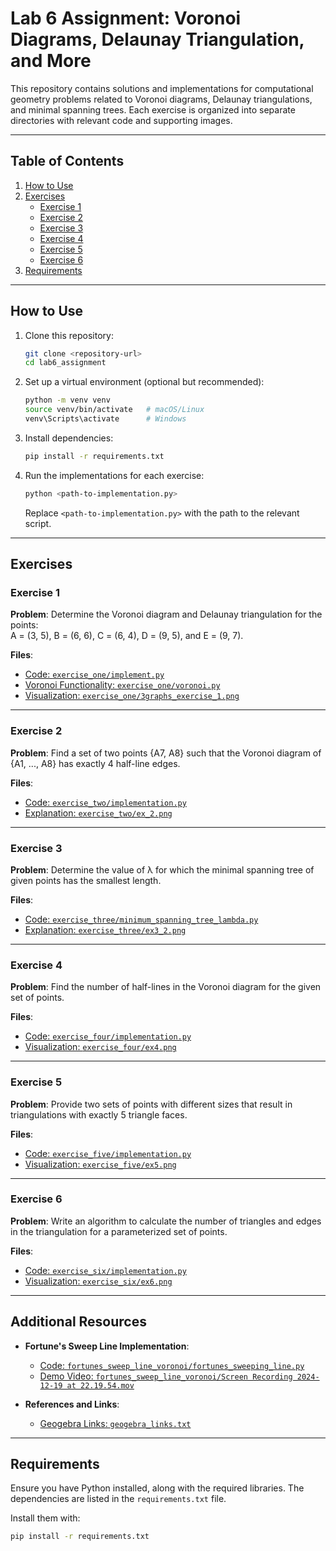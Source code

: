 # Lab 6 Assignment: Voronoi Diagrams, Delaunay Triangulation, and More

This repository contains solutions and implementations for computational geometry problems related to Voronoi diagrams, Delaunay triangulations, and minimal spanning trees. Each exercise is organized into separate directories with relevant code and supporting images.

---

## Table of Contents
1. [How to Use](#how-to-use)
2. [Exercises](#exercises)
   - [Exercise 1](#exercise-1)
   - [Exercise 2](#exercise-2)
   - [Exercise 3](#exercise-3)
   - [Exercise 4](#exercise-4)
   - [Exercise 5](#exercise-5)
   - [Exercise 6](#exercise-6)
3. [Requirements](#requirements)

---

## How to Use

1. Clone this repository:
   ```bash
   git clone <repository-url>
   cd lab6_assignment
   ```

2. Set up a virtual environment (optional but recommended):
   ```bash
   python -m venv venv
   source venv/bin/activate   # macOS/Linux
   venv\Scripts\activate      # Windows
   ```

3. Install dependencies:
   ```bash
   pip install -r requirements.txt
   ```

4. Run the implementations for each exercise:
   ```bash
   python <path-to-implementation.py>
   ```

   Replace `<path-to-implementation.py>` with the path to the relevant script.

---

## Exercises

### Exercise 1
**Problem**: Determine the Voronoi diagram and Delaunay triangulation for the points:  
A = (3, 5), B = (6, 6), C = (6, 4), D = (9, 5), and E = (9, 7).  

**Files**:
- [Code: `exercise_one/implement.py`](./exercise_one/implement.py)
- [Voronoi Functionality: `exercise_one/voronoi.py`](./exercise_one/voronoi.py)
- [Visualization: `exercise_one/3graphs_exercise_1.png`](./exercise_one/3graphs_exercise_1.png)

---

### Exercise 2
**Problem**: Find a set of two points {A7, A8} such that the Voronoi diagram of {A1, ..., A8} has exactly 4 half-line edges.  

**Files**:
- [Code: `exercise_two/implementation.py`](./exercise_two/implementation.py)
- [Explanation: `exercise_two/ex_2.png`](./exercise_two/ex_2.png)

---

### Exercise 3
**Problem**: Determine the value of λ for which the minimal spanning tree of given points has the smallest length.  

**Files**:
- [Code: `exercise_three/minimum_spanning_tree_lambda.py`](./exercise_three/minimum_spanning_tree_lambda.py)
- [Explanation: `exercise_three/ex3_2.png`](./exercise_three/ex3_2.png)

---

### Exercise 4
**Problem**: Find the number of half-lines in the Voronoi diagram for the given set of points.  

**Files**:
- [Code: `exercise_four/implementation.py`](./exercise_four/implementation.py)
- [Visualization: `exercise_four/ex4.png`](./exercise_four/ex4.png)

---

### Exercise 5
**Problem**: Provide two sets of points with different sizes that result in triangulations with exactly 5 triangle faces.  

**Files**:
- [Code: `exercise_five/implementation.py`](./exercise_five/implementation.py)
- [Visualization: `exercise_five/ex5.png`](./exercise_five/ex5.png)

---

### Exercise 6
**Problem**: Write an algorithm to calculate the number of triangles and edges in the triangulation for a parameterized set of points.  

**Files**:
- [Code: `exercise_six/implementation.py`](./exercise_six/implementation.py)
- [Visualization: `exercise_six/ex6.png`](./exercise_six/ex6.png)

---

## Additional Resources

- **Fortune's Sweep Line Implementation**:
  - [Code: `fortunes_sweep_line_voronoi/fortunes_sweeping_line.py`](./fortunes_sweep_line_voronoi/fortunes_sweeping_line.py)
  - [Demo Video: `fortunes_sweep_line_voronoi/Screen Recording 2024-12-19 at 22.19.54.mov`](./fortunes_sweep_line_voronoi/Screen%20Recording%202024-12-19%20at%2022.19.54.mov)

- **References and Links**:  
  - [Geogebra Links: `geogebra_links.txt`](./geogebra_links.txt)

---

## Requirements

Ensure you have Python installed, along with the required libraries. The dependencies are listed in the `requirements.txt` file.

Install them with:
```bash
pip install -r requirements.txt
```
